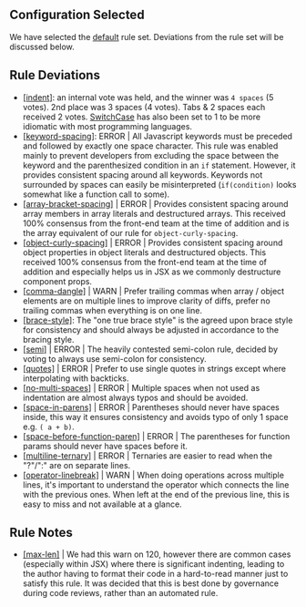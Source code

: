 
## Configuration Selected
We have selected the [default](https://eslint.style/packages/js) rule set.  Deviations from the rule set will be discussed below.

## Rule Deviations
* [[indent]](https://eslint.style/rules/js/indent): an internal vote was held, and the winner was `4 spaces` (5 votes).  2nd place was 3 spaces (4 votes).  Tabs & 2 spaces each received 2 votes. [SwitchCase](https://eslint.style/rules/js/indent#switchcase) has also been set to 1 to be more idiomatic with most programming languages.
* [[keyword-spacing]](https://eslint.style/rules/js/keyword-spacing): ERROR | All Javascript keywords must be preceded and followed by exactly one space character. This rule was enabled mainly to prevent developers from excluding the space between the keyword and the parenthesized condition in an `if` statement. However, it provides consistent spacing around all keywords. Keywords not surrounded by spaces can easily be misinterpreted (`if(condition)` looks somewhat like a function call to some).
* [[array-bracket-spacing]](https://eslint.style/rules/js/array-bracket-spacing) | ERROR | Provides consistent spacing around array members in array literals and destructured arrays. This received 100% consensus from the front-end team at the time of addition and is the array equivalent of our rule for `object-curly-spacing`.
* [[object-curly-spacing]](https://eslint.style/rules/js/object-curly-spacing) | ERROR | Provides consistent spacing around object properties in object literals and destructured objects. This received 100% consensus from the front-end team at the time of addition and especially helps us in JSX as we commonly destructure component props.
* [[comma-dangle]](https://eslint.style/rules/js/comma-dangle) | WARN | Prefer trailing commas when array / object elements are on multiple lines to improve clarity of diffs, prefer no trailing commas when everything is on one line.
* [[brace-style]](https://eslint.org/docs/latest/rules/brace-style): The "one true brace style" is the agreed upon brace style for consistency and should always be adjusted in accordance to the bracing style.
* [[semi]](https://eslint.org/docs/latest/rules/semi) | ERROR | The heavily contested semi-colon rule, decided by voting to always use semi-colon for consistency.
* [[quotes]](https://eslint.style/rules/js/quotes) | ERROR | Prefer to use single quotes in strings except where interpolating with backticks.
* [[no-multi-spaces]](https://eslint.style/rules/js/no-multi-spaces) | ERROR | Multiple spaces when not used as indentation are almost always typos and should be avoided.
* [[space-in-parens]](https://eslint.style/rules/js/space-in-parens) | ERROR | Parentheses should never have spaces inside, this way it ensures consistency and avoids typo of only 1 space e.g. `( a + b)`.
* [[space-before-function-paren]](https://eslint.style/rules/js/space-before-function-paren) | ERROR | The parentheses for function params should never have spaces before it.
* [[multiline-ternary]](https://eslint.org/docs/latest/rules/multiline-ternary) | ERROR | Ternaries are easier to read when the "?"/":" are on separate lines.
* [[operator-linebreak]](https://eslint.org/docs/latest/rules/operator-linebreak#before) | WARN | When doing operations across multiple lines, it's important to understand the operator which connects the line with the previous ones. When left at the end of the previous line, this is easy to miss and not available at a glance.

## Rule Notes
* [[max-len]](https://eslint.style/rules/js/max-len) | We had this warn on 120, however there are common cases (especially within JSX) where there is significant indenting, leading to the author having to format their code in a hard-to-read manner just to satisfy this rule. It was decided that this is best done by governance during code reviews, rather than an automated rule.
